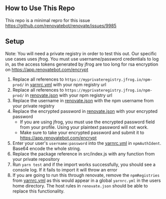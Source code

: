 ## How to Use This Repo

This repo is a minimal repro for this issue https://github.com/renovatebot/renovate/issues/9985

## Setup

Note: You will need a private registry in order to test this out. Our specific use cases uses jfrog. You must use username/password credentials to log in, as the access tokens generated by jfrog are too long for rsa encryption on https://app.renovatebot.com/encrypt

1. Replace all references to `https://myprivateregistry.jfrog.io/npm-prod/` in [yarnrc.yml](./yarnrc.yml) with your npm registry url
2. Replace all references to `https://myprivateregistry.jfrog.io/npm-prod/` in [renovate.json](./renovate.json) with your npm registry url
3. Replace the username in [renovate.json](./renovate.json) with the npm username from your private registry
4. Replace the encrypted password in [renovate.json](./renovate.json) with your encrypted password
    - If you are using jfrog, you must use the encrypted password field from your profile. Using your plaintext password will not work.
    - Make sure to take your encrypted password and submit it to https://app.renovatebot.com/encrypt
5. Enter your user's `username:password` into the [yarnrc.yml](./yarnrc.yml) in `npmAuthIdent`. Base64 encode the whole string.
6. Replace the package reference in src/index.js with any function from your private repository
7. Run `yarn test` and if the import works successfully, you should see a console log. If it fails to import it will throw an error
8. If you are going to run this through renovate, remove the `npmRegistries` from [yarnrc.yml](./yarnrc.yml) as this would appear in a global `yarnrc.yml` in the users home directory. The host rules in `renovate.json` should be able to replace this functionality.
